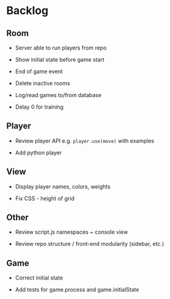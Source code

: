 # Backlog

## Room 

- Server able to run players from repo

- Show initial state before game start

- End of game event

- Delete inactive rooms

- Log/read games to/from database

- Delay 0 for training

## Player

- Review player API e.g. `player.use(move)` with examples

- Add python player

## View

- Display player names, colors, weights

- Fix CSS - height of grid 

## Other

- Review script.js namespaces ~ console view

- Review repo structure / front-end modularity (sidebar, etc.)

## Game 

- Correct initial state 

- Add tests for game.process and game.initialState 
